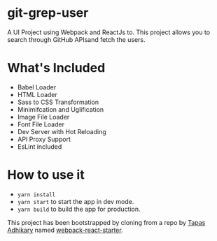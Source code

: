 # git-grep-user
A UI Project using Webpack and ReactJs to. This project allows you to search through GitHub APIsand fetch the users. 

# What's Included
- Babel Loader
- HTML Loader
- Sass to CSS Transformation
- Minimifcation and Uglification
- Image File Loader
- Font File Loader
- Dev Server with Hot Reloading
- API Proxy Support
- EsLint included

# How to use it
- `yarn install`
- `yarn start` to start the app in dev mode.
- `yarn build` to build the app for production.

This project has been bootstrapped by cloning from a repo by [Tapas Adhikary](https://github.com/atapas) named [webpack-react-starter](https://github.com/atapas/webpack-react-starter).
